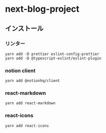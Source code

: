 # next-blog-project

## インストール

### リンター

```
yarn add -D prettier eslint-config-prettier
yarn add -D @typescript-eslint/eslint-plugin
```

### notion client

```
yarn add @notionhq/client
```

### react-markdown

```
yarn add react-markdown
```

### react-icons

```
yarn add react-icons
```


